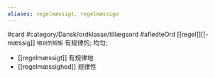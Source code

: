 ```yaml
---
aliases: regelmæssigt, regelmæssige
---
```

#card #category/Dansk/ordklasse/tillægsord #afledteOrd 
[[regel]][[-mæssig]] `相对的规矩`
有规律的; 均匀; 

- [[regelmæssigt]] 有规律地
- [[regelmæssighed]] 规律性